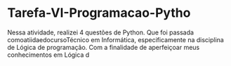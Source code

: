 # Tarefa-VI-Programacao-Pytho
Nessa atividade, realizei 4 questões de Python. Que foi passada comoatiidaedocursoTécnico em Informática, especificamente na disciplina de Lógica de programação. Com a finalidade de aperfeiçoar meus conhecimentos em Lógica d
